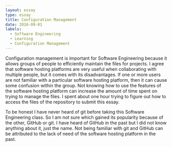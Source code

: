 ```yaml
---
layout: essay
type: essay
title: Configuration Management
date: 2016-09-01
labels:
  - Software Engineering
  - Learning
  -	Configuration Management
---
```


Configuration management is important for Software Engineering because it allows groups of people to efficiently maintain the files for projects.  I agree that software hosting platforms are very useful when collaborating with multiple people, but it comes with its disadvantages.  If one or more users are not familiar with a particular software hosting platform, then it can cause some confusion within the group.  Not knowing how to use the features of the software hosting platform can increase the amount of time spent on trying to manage the files.  I spent about one hour trying to figure out how to access the files of the repository to submit this essay.  

To be honest I have never heard of git before taking this Software Engineering class.  So I am not sure which gained its popularity because of the other, GitHub or git.  I have heard of GitHub in the past but I did not know anything about it, just the name.  Not being familiar with git and GitHub can be attributed to the lack of need of the software hosting platform in the past.